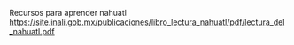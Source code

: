 
Recursos para aprender nahuatl
https://site.inali.gob.mx/publicaciones/libro_lectura_nahuatl/pdf/lectura_del_nahuatl.pdf
